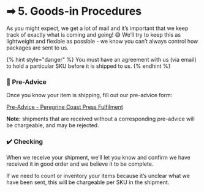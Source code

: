 # ➡ 5. Goods-in Procedures

As you might expect, we get a lot of mail and it’s important that we keep track of exactly what is coming and going! 😅 We’ll try to keep this as lightweight and flexible as possible - we know you can’t always control how packages are sent to us.

{% hint style="danger" %}
You must have an agreement with us (via email) to hold a particular SKU before it is shipped to us.
{% endhint %}

### 📄 Pre-Advice

Once you know your item is shipping, fill out our pre-advice form:

[Pre-Advice - Peregrine Coast Press Fulfilment](https://forms.gle/5be6mSikB23xuqw46)

**Note:** shipments that are received without a corresponding pre-advice will be chargeable, and may be rejected.

### ✔️ Checking

When we receive your shipment, we’ll let you know and confirm we have received it in good order and we believe it to be complete.

If we need to count or inventory your items because it’s unclear what we have been sent, this will be chargeable per SKU in the shipment.
